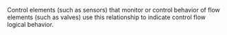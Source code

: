 Control elements (such as sensors) that monitor or control behavior of flow elements (such as valves) use this relationship to indicate control flow logical behavior.
